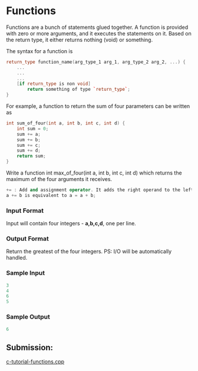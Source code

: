 # Functions

Functions are a bunch of statements glued together. A function is provided with zero or more arguments, and it executes the statements on it. Based on the return type, it either returns nothing (void) or something.

The syntax for a function is

~~~c++
return_type function_name(arg_type_1 arg_1, arg_type_2 arg_2, ...) {
    ...
    ...
    ...
    [if return_type is non void]
        return something of type `return_type`;
}
~~~

For example, a function to return the sum of four parameters can be written as

~~~c++
int sum_of_four(int a, int b, int c, int d) {
    int sum = 0;
    sum += a;
    sum += b;
    sum += c;
    sum += d;
    return sum;
}
~~~

Write a function int max_of_four(int a, int b, int c, int d) which returns the maximum of the four arguments it receives.

~~~c++
+= : Add and assignment operator. It adds the right operand to the left operand and assigns the result to the left operand.
a += b is equivalent to a = a + b;
~~~
### Input Format

Input will contain four integers - **a,b,c,d**, one per line.


### Output Format

Return the greatest of the four integers.
PS: I/O will be automatically handled.

### Sample Input

~~~c++
3
4
6
5
~~~

### Sample Output

~~~c++
6
~~~

## Submission:

[c-tutorial-functions.cpp](https://github.com/danipishinin/HackerRank/blob/main/c++/c-tutorial-functions.cpp)
